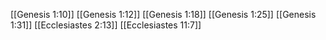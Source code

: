 [[Genesis 1:10]]
[[Genesis 1:12]]
[[Genesis 1:18]]
[[Genesis 1:25]]
[[Genesis 1:31]]
[[Ecclesiastes 2:13]]
[[Ecclesiastes 11:7]]
